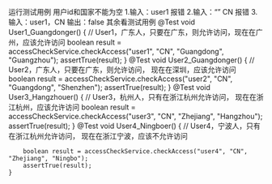 运行测试用例
用户id和国家不能为空
1.输入：user1
  报错
2.输入：“” CN
  报错
3.输入：user1，CN
  输出：false
其余看测试用例
   @Test
    void User1_Guangdonger() {
        // User1，广东人，只要在广东，则允许访问，现在在广州，应该允许访问
        boolean result = accessCheckService.checkAccess("user1", "CN", "Guangdong", "Guangzhou");
        assertTrue(result);
    }
    @Test
    void User2_Guangdonger() {
        // User2，广东人，只要在广东，则允许访问， 现在在深圳，应该允许访问
        boolean result = accessCheckService.checkAccess("user2", "CN", "Guangdong", "Shenzhen");
        assertTrue(result);
    }
    @Test
    void User3_Hangzhouer() {
        //  User3，杭州人，只有在浙江杭州允许访问， 现在在浙江杭州，应该允许访问
        boolean result = accessCheckService.checkAccess("user3", "CN", "Zhejiang", "Hangzhou");
        assertTrue(result);
    }
    @Test
    void User4_Ningboer() {
        //  User4，宁波人，只有在浙江杭州允许访问， 现在在浙江宁波，应该不允许访问

        boolean result = accessCheckService.checkAccess("user4", "CN", "Zhejiang", "Ningbo");
        assertTrue(result);
    }
